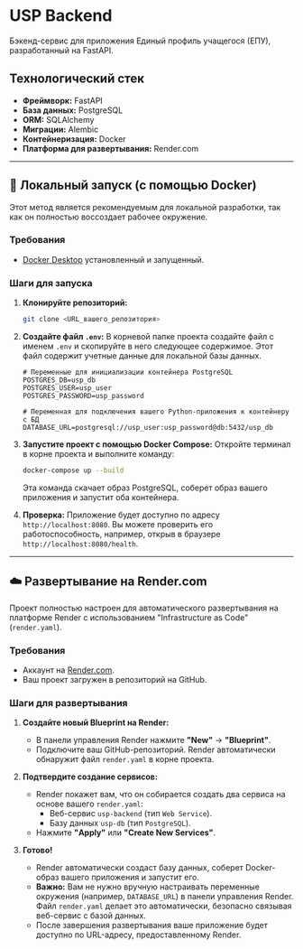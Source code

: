 # USP Backend

Бэкенд-сервис для приложения Единый профиль учащегося (ЕПУ), разработанный на FastAPI.

## Технологический стек

-   **Фреймворк:** FastAPI
-   **База данных:** PostgreSQL
-   **ORM:** SQLAlchemy
-   **Миграции:** Alembic
-   **Контейнеризация:** Docker
-   **Платформа для развертывания:** Render.com

---

## 🚀 Локальный запуск (с помощью Docker)

Этот метод является рекомендуемым для локальной разработки, так как он полностью воссоздает рабочее окружение.

### Требования

-   [Docker Desktop](https://www.docker.com/products/docker-desktop/) установленный и запущенный.

### Шаги для запуска

1.  **Клонируйте репозиторий:**
    ```bash
    git clone <URL_вашего_репозитория>
    ```

2.  **Создайте файл `.env`:**
    В корневой папке проекта создайте файл с именем `.env` и скопируйте в него следующее содержимое. Этот файл содержит учетные данные для локальной базы данных.

    ```env
    # Переменные для инициализации контейнера PostgreSQL
    POSTGRES_DB=usp_db
    POSTGRES_USER=usp_user
    POSTGRES_PASSWORD=usp_password

    # Переменная для подключения вашего Python-приложения к контейнеру с БД
    DATABASE_URL=postgresql://usp_user:usp_password@db:5432/usp_db
    ```

3.  **Запустите проект с помощью Docker Compose:**
    Откройте терминал в корне проекта и выполните команду:
    ```bash
    docker-compose up --build
    ```
    Эта команда скачает образ PostgreSQL, соберет образ вашего приложения и запустит оба контейнера.

4.  **Проверка:**
    Приложение будет доступно по адресу `http://localhost:8080`. Вы можете проверить его работоспособность, например, открыв в браузере `http://localhost:8080/health`.

---

## ☁️ Развертывание на Render.com

Проект полностью настроен для автоматического развертывания на платформе Render с использованием "Infrastructure as Code" (`render.yaml`).

### Требования

-   Аккаунт на [Render.com](https://render.com/).
-   Ваш проект загружен в репозиторий на GitHub.

### Шаги для развертывания

1.  **Создайте новый Blueprint на Render:**
    *   В панели управления Render нажмите **"New"** -> **"Blueprint"**.
    *   Подключите ваш GitHub-репозиторий. Render автоматически обнаружит файл `render.yaml` в корне проекта.

2.  **Подтвердите создание сервисов:**
    *   Render покажет вам, что он собирается создать два сервиса на основе вашего `render.yaml`:
        -   Веб-сервис `usp-backend` (тип `Web Service`).
        -   Базу данных `usp-db` (тип `PostgreSQL`).
    *   Нажмите **"Apply"** или **"Create New Services"**.

3.  **Готово!**
    *   Render автоматически создаст базу данных, соберет Docker-образ вашего приложения и запустит его.
    *   **Важно:** Вам не нужно вручную настраивать переменные окружения (например, `DATABASE_URL`) в панели управления Render. Файл `render.yaml` делает это автоматически, безопасно связывая веб-сервис с базой данных.
    *   После завершения развертывания ваше приложение будет доступно по URL-адресу, предоставленному Render.
